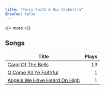 ```yaml
---
title: "Percy Faith & His Orchestra"
ShowToc: false
---
```


{{< more >}}

## Songs
Title | Plays 
----- | -----: 
[Carol Of The Bells](/songs/carol-of-the-bells) | 13
[O Come All Ye Faithful](/songs/o-come-all-ye-faithful) | 1
[Angels We Have Heard On High](/songs/angels-we-have-heard-on-high) | 1

